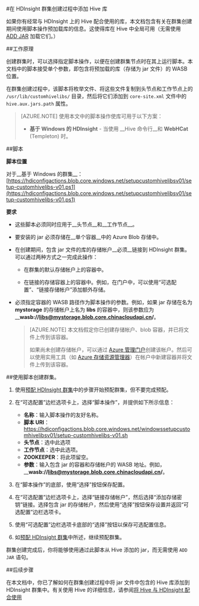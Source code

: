 <properties
pageTitle="在 HDInsight 群集创建过程中添加 Hive 库 | Azure"
description="了解如何在群集创建过程中将 Hive 库（jar 文件）添加到 HDInsight 群集。"
services="hdinsight"
documentationCenter=""
authors="Blackmist"
manager="paulettm"
editor="cgronlun"/>  


<tags
	ms.service="hdinsight"
	ms.date="02/16/2016"
	wacn.date=""/>

#在 HDInsight 群集创建过程中添加 Hive 库

如果你有经常与 HDInsight 上的 Hive 配合使用的库，本文档包含有关在群集创建期间使用脚本操作预加载库的信息。这使得库在 Hive 中全局可用（无需使用 [ADD JAR](https://cwiki.apache.org/confluence/display/Hive/LanguageManual+Cli) 加载它们。）

##工作原理

创建群集时，可以选择指定脚本操作，以便在创建群集节点时在其上运行脚本。本文档中的脚本接受单个参数，即包含将预加载的库（存储为 jar 文件）的 WASB 位置。

在群集创建过程中，该脚本将枚举文件、将这些文件复制到头节点和工作节点上的 `/usr/lib/customhivelibs/` 目录，然后将它们添加到 `core-site.xml` 文件中的 `hive.aux.jars.path` 属性。

> [AZURE.NOTE] 使用本文中的脚本操作使库可用于以下方案：
> * __基于 Windows 的 HDInsight__ - 当使用 __Hive 命令行__和 __WebHCat__ (Templeton) 时。

##脚本

__脚本位置__

对于__基于 Windows 的群集__：[https://hdiconfigactions.blob.core.windows.net/setupcustomhivelibsv01/setup-customhivelibs-v01.ps1](https://hdiconfigactions.blob.core.windows.net/setupcustomhivelibsv01/setup-customhivelibs-v01.ps1)

__要求__

* 这些脚本必须同时应用于__头节点__和__工作节点__。

* 要安装的 jar 必须存储在__单个容器__中的 Azure Blob 存储中。

* 在创建期间，包含 jar 文件的库的存储帐户__必须__链接到 HDInsight 群集。可以通过两种方式之一完成此操作：

    * 在群集的默认存储帐户上的容器中。
    
    * 在链接的存储容器上的容器中。例如，在门户中，可以使用“可选配置”、“链接存储帐户”添加额外存储。

* 必须指定容器的 WASB 路径作为脚本操作的参数。例如，如果 jar 存储在名为 __mystorage__ 的存储帐户上名为 __libs__ 的容器中，则该参数应为 \_\___wasb://libs@mystorage.blob.core.chinacloudapi.cn/__。

    > [AZURE.NOTE] 本文档假定你已创建存储帐户、blob 容器，并已将文件上传到该容器。
    >
    > 如果尚未创建存储帐户，可以通过 [Azure 管理门户](https://manage.windowsazure.cn)创建该帐户。然后可以使用实用工具（如 [Azure 存储资源管理器](http://storageexplorer.com/)）在帐户中新建容器并将文件上传到该容器。

##使用脚本创建群集。

1. 使用[预配 HDInsight 群集](/documentation/articles/hdinsight-provision-clusters-v1#portal)中的步骤开始预配群集，但不要完成预配。

2. 在“可选配置”边栏选项卡上，选择“脚本操作”，并提供如下所示信息：

    * __名称__：输入脚本操作的友好名称。
    * __脚本 URI__：https://hdiconfigactions.blob.core.windows.net/windowssetupcustomhivelibsv01/setup-customhivelibs-v01.sh
    * __头节点__：选中此选项
    * __工作节点__：选中此选项。
    * __ZOOKEEPER__：将此项留空。
    * __参数__：输入包含 jar 的容器和存储帐户的 WASB 地址。例如，\_\___wasb://libs@mystorage.blob.core.chinacloudapi.cn/__。

3. 在“脚本操作”的底部，使用“选择”按钮保存配置。

4. 在“可选配置”边栏选项卡上，选择“链接存储帐户”，然后选择“添加存储密钥”链接。选择包含 jar 的存储帐户，然后使用“选择”按钮保存设置并返回“可选配置”边栏选项卡。

5. 使用“可选配置”边栏选项卡底部的“选择”按钮以保存可选配置信息。

6. 如[预配 HDInsight 群集](/documentation/articles/hdinsight-provision-clusters-v1#portal)中所述，继续预配群集。

群集创建完成后，你将能够使用通过此脚本从 Hive 添加的 jar，而无需使用 `ADD JAR` 语句。

##后续步骤

在本文档中，你已了解如何在群集创建过程中将 jar 文件中包含的 Hive 库添加到 HDInsight 群集中。有关使用 Hive 的详细信息，请参阅[将 Hive 与 HDInsight 配合使用](/documentation/articles/hdinsight-use-hive)

<!---HONumber=Mooncake_Quality_Review_1215_2016-->
